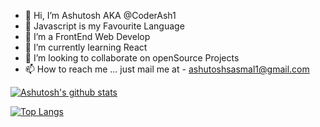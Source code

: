 - 👋 Hi, I’m Ashutosh AKA @CoderAsh1
- :whale: Javascript is my Favourite Language
- 👀 I’m a FrontEnd Web Develop
- 🌱 I’m currently learning React
- 💞️ I’m looking to collaborate on openSource Projects
- 📫 How to reach me ... just mail me at - ashutoshsasmal1@gmail.com



[![Ashutosh's github stats](https://github-readme-stats.vercel.app/api?username=CoderAsh1&count_private=true&show_icons=true&theme=react&hide_rank=false)](https://github.com/anuraghazra/github-readme-stats)




[![Top Langs](https://github-readme-stats.vercel.app/api/top-langs/?username=CoderAsh1&theme=tokyonight)](https://github.com/CoderAsh1/github-readme-stats)
<!---
CoderAsh1/CoderAsh1 is a ✨ special ✨ repository because its `README.md` (this file) appears on your GitHub profile.
You can click the Preview link to take a look at your changes.
--->
